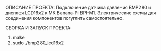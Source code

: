 ОПИСАНИЕ ПРОЕКТА:
Подключение датчика давления BMP280 и дисплея LCD16x2 к МК Banana-Pi BPI-M1.
Электрические схемы для соединения компонентов погуглить самостоятельно.

СБОРКА И ЗАПУСК ПРОЕКТА:
1. make
2. sudo ./bmp280_lcd16x2
